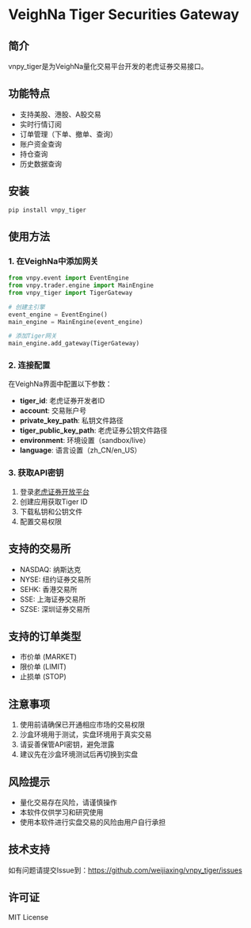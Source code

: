 # VeighNa Tiger Securities Gateway

## 简介

vnpy_tiger是为VeighNa量化交易平台开发的老虎证券交易接口。

## 功能特点

- 支持美股、港股、A股交易
- 实时行情订阅
- 订单管理（下单、撤单、查询）
- 账户资金查询
- 持仓查询
- 历史数据查询

## 安装

```bash
pip install vnpy_tiger
```

## 使用方法

### 1. 在VeighNa中添加网关

```python
from vnpy.event import EventEngine
from vnpy.trader.engine import MainEngine
from vnpy_tiger import TigerGateway

# 创建主引擎
event_engine = EventEngine()
main_engine = MainEngine(event_engine)

# 添加Tiger网关
main_engine.add_gateway(TigerGateway)
```

### 2. 连接配置

在VeighNa界面中配置以下参数：

- **tiger_id**: 老虎证券开发者ID
- **account**: 交易账户号
- **private_key_path**: 私钥文件路径
- **tiger_public_key_path**: 老虎证券公钥文件路径
- **environment**: 环境设置（sandbox/live）
- **language**: 语言设置（zh_CN/en_US）

### 3. 获取API密钥

1. 登录[老虎证券开放平台](https://quant.itiger.com/)
2. 创建应用获取Tiger ID
3. 下载私钥和公钥文件
4. 配置交易权限

## 支持的交易所

- NASDAQ: 纳斯达克
- NYSE: 纽约证券交易所  
- SEHK: 香港交易所
- SSE: 上海证券交易所
- SZSE: 深圳证券交易所

## 支持的订单类型

- 市价单 (MARKET)
- 限价单 (LIMIT)
- 止损单 (STOP)

## 注意事项

1. 使用前请确保已开通相应市场的交易权限
2. 沙盒环境用于测试，实盘环境用于真实交易
3. 请妥善保管API密钥，避免泄露
4. 建议先在沙盒环境测试后再切换到实盘

## 风险提示

- 量化交易存在风险，请谨慎操作
- 本软件仅供学习和研究使用
- 使用本软件进行实盘交易的风险由用户自行承担

## 技术支持

如有问题请提交Issue到：https://github.com/weijiaxing/vnpy_tiger/issues

## 许可证

MIT License